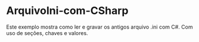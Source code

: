 # ArquivoIni-com-CSharp
Este exemplo mostra como ler e gravar os antigos arquivo .ini com C#. Com uso de seções, chaves e valores.
